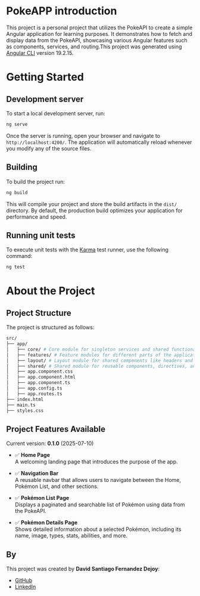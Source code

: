 # PokeAPP introduction
This project is a personal project that utilizes the PokeAPI to create a simple Angular application for learning purposes. It demonstrates how to fetch and display data from the PokeAPI, showcasing various Angular features such as components, services, and routing.This project was generated using [Angular CLI](https://github.com/angular/angular-cli) version 19.2.15.

# Getting Started
## Development server

To start a local development server, run:

```bash
ng serve
```

Once the server is running, open your browser and navigate to `http://localhost:4200/`. The application will automatically reload whenever you modify any of the source files.


## Building

To build the project run:

```bash
ng build
```

This will compile your project and store the build artifacts in the `dist/` directory. By default, the production build optimizes your application for performance and speed.

## Running unit tests

To execute unit tests with the [Karma](https://karma-runner.github.io) test runner, use the following command:

```bash
ng test
```

# About the Project
## Project Structure
The project is structured as follows:
```bash
src/
├── app/
│   ├── core/ # Core module for singleton services and shared functionality
│   ├── features/ # Feature modules for different parts of the application
│   ├── layout/ # Layout module for shared components like headers and footers
│   ├── shared/ # Shared module for reusable components, directives, and pipes
│   ├── app.component.css 
│   ├── app.component.html
│   ├── app.component.ts
│   ├── app.config.ts
│   ├── app.routes.ts
├── index.html
├── main.ts
├── styles.css
```
## Project Features Available

Current version: **0.1.0** (2025-07-10)

- ✅ **Home Page**  
  A welcoming landing page that introduces the purpose of the app.

- ✅ **Navigation Bar**  
  A reusable navbar that allows users to navigate between the Home, Pokémon List, and other sections.

- ✅ **Pokémon List Page**  
  Displays a paginated and searchable list of Pokémon using data from the PokeAPI.

- ✅ **Pokémon Details Page**  
  Shows detailed information about a selected Pokémon, including its name, image, types, stats, abilities, and more.


## By
This project was created by **David Santiago Fernandez Dejoy**:
- [GitHub](https://github.com/santiagof413)
- [LinkedIn](https://www.linkedin.com/in/santiagof413/)